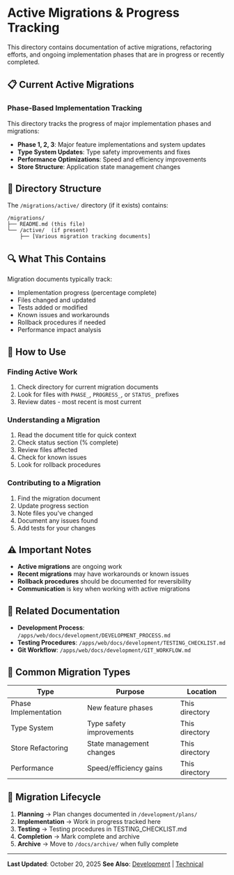 # Active Migrations & Progress Tracking

This directory contains documentation of active migrations, refactoring efforts, and ongoing implementation phases that are in progress or recently completed.

## 📋 Current Active Migrations

### Phase-Based Implementation Tracking

This directory tracks the progress of major implementation phases and migrations:

- **Phase 1, 2, 3**: Major feature implementations and system updates
- **Type System Updates**: Type safety improvements and fixes
- **Performance Optimizations**: Speed and efficiency improvements
- **Store Structure**: Application state management changes

## 📂 Directory Structure

The `/migrations/active/` directory (if it exists) contains:

```
/migrations/
├── README.md (this file)
└── /active/  (if present)
    ├── [Various migration tracking documents]
```

## 🔍 What This Contains

Migration documents typically track:

- Implementation progress (percentage complete)
- Files changed and updated
- Tests added or modified
- Known issues and workarounds
- Rollback procedures if needed
- Performance impact analysis

## 🎯 How to Use

### Finding Active Work

1. Check directory for current migration documents
2. Look for files with `PHASE_`, `PROGRESS_`, or `STATUS_` prefixes
3. Review dates - most recent is most current

### Understanding a Migration

1. Read the document title for quick context
2. Check status section (% complete)
3. Review files affected
4. Check for known issues
5. Look for rollback procedures

### Contributing to a Migration

1. Find the migration document
2. Update progress section
3. Note files you've changed
4. Document any issues found
5. Add tests for your changes

## ⚠️ Important Notes

- **Active migrations** are ongoing work
- **Recent migrations** may have workarounds or known issues
- **Rollback procedures** should be documented for reversibility
- **Communication** is key when working with active migrations

## 🔗 Related Documentation

- **Development Process**: `/apps/web/docs/development/DEVELOPMENT_PROCESS.md`
- **Testing Procedures**: `/apps/web/docs/development/TESTING_CHECKLIST.md`
- **Git Workflow**: `/apps/web/docs/development/GIT_WORKFLOW.md`

## 📝 Common Migration Types

| Type                 | Purpose                  | Location       |
| -------------------- | ------------------------ | -------------- |
| Phase Implementation | New feature phases       | This directory |
| Type System          | Type safety improvements | This directory |
| Store Refactoring    | State management changes | This directory |
| Performance          | Speed/efficiency gains   | This directory |

## 🔄 Migration Lifecycle

1. **Planning** → Plan changes documented in `/development/plans/`
2. **Implementation** → Work in progress tracked here
3. **Testing** → Testing procedures in TESTING_CHECKLIST.md
4. **Completion** → Mark complete and archive
5. **Archive** → Move to `/docs/archive/` when fully complete

---

**Last Updated**: October 20, 2025
**See Also**: [Development](../development/) | [Technical](../technical/)
